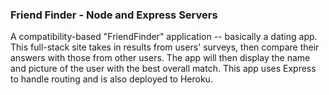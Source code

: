 ### Friend Finder - Node and Express Servers

A compatibility-based "FriendFinder" application -- basically a dating app. This full-stack site takes in results from users' surveys, then compare their answers with those from other users. The app will then display the name and picture of the user with the best overall match. This app uses Express to handle routing and is also deployed to Heroku.
